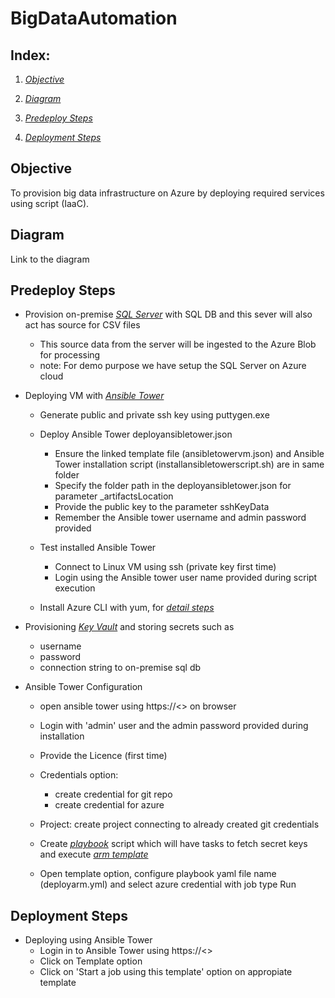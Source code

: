 # BigDataAutomation

Index:
------

1.  [*Objective*](#objective)

2.  [*Diagram*](#diagram)

3.  [*Predeploy Steps*](#predeploy-steps)

4.  [*Deployment Steps*](#deployment-steps)


**Objective**
-------------

To provision big data infrastructure on Azure by deploying required services using script (IaaC).

**Diagram**
------------

Link to the diagram

**Predeploy Steps**
-------------------

- Provision on-premise [*SQL Server*](https://github.com/alankarmehta/BigDataAutomation/tree/master/predeploy/SqlServer) with SQL DB and this sever will also act has source for CSV files
    - This source data from the server will be ingested to the Azure Blob for processing
    - note: For demo purpose we have setup the SQL Server on Azure cloud

- Deploying VM with [*Ansible Tower*](https://github.com/alankarmehta/BigDataAutomation/tree/master/predeploy/AnsibleTower)
    - Generate public and private ssh key using puttygen.exe
    - Deploy Ansible Tower deployansibletower.json
            
         - Ensure the linked template file (ansibletowervm.json) and Ansible Tower installation script (installansibletowerscript.sh) are in same folder
         - Specify the folder path in the deployansibletower.json for parameter _artifactsLocation
         - Provide the public key to the  parameter sshKeyData
         - Remember the Ansible tower username and admin password provided

    - Test installed Ansible Tower
         
         - Connect to Linux VM using ssh (private key first time)
         - Login using the Ansible tower user name provided during script execution
    
    - Install Azure CLI with yum, for [*detail steps*](https://docs.microsoft.com/en-us/cli/azure/install-azure-cli-yum?view=azure-cli-latest)
            
- Provisioning [*Key Vault*](https://github.com/alankarmehta/BigDataAutomation/tree/master/predeploy/KeyVault) and storing secrets such as
    - username
    - password
    - connection string to on-premise sql db

- Ansible Tower Configuration
    - open ansible tower using https://<<Ansible VM public IP>> on browser
    - Login with 'admin' user and the admin password provided during installation
    - Provide the Licence (first time)
    - Credentials option:
         
         - create credential for git repo
         - create credential for azure
    - Project: create project connecting to already created git credentials
    - Create [*playbook*](https://github.com/alankarmehta/BigDataAutomation/blob/master/deployarm.yml) script which will have tasks to fetch secret keys and execute [*arm template*](https://github.com/alankarmehta/BigDataAutomation/blob/master/Main_Template1.json)
    - Open template option, configure playbook yaml file name (deployarm.yml) and select azure credential with job type Run

**Deployment Steps**
------------------------

- Deploying using Ansible Tower
    - Login in to Ansible Tower using https://<<Ansible VM public IP>>
    - Click on Template option
    - Click on 'Start a job using this template' option on appropiate template
